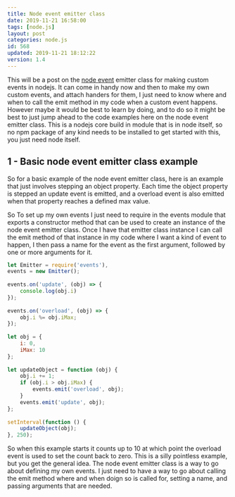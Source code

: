 ```yaml
---
title: Node event emitter class
date: 2019-11-21 16:58:00
tags: [node.js]
layout: post
categories: node.js
id: 568
updated: 2019-11-21 18:12:22
version: 1.4
---
```


This will be a post on the [node event](https://nodejs.org/api/events.html#events_class_eventemitter) emitter class for making custom events in nodejs. It can come in handy now and then to make my own custom events, and attach handers for them, I just need to know where and when to call the emit method in my code when a custom event happens. However maybe it would be best to learn by doing, and to do so it might be best to just jump ahead to the code examples here on the node event emitter class.
This is a nodejs core build in module that is in node itself, so no npm package of any kind needs to be installed to get started with this, you just need node itself.

<!-- more -->

## 1 - Basic node event emitter class example

So for a basic example of the node event emitter class, here is an example that just involves stepping an object property. Each time the object property is stepped an update event is emitted, and a overload event is also emitted when that property reaches a defined max value. 

So To set up my own events I just need to require in the events module that exports a constructor method that can be used to create an instance of the node event emitter class. Once I have that emitter class instance I can call the emit method of that instance in my code where I want a kind of event to happen, I then pass a name for the event as the first argument, followed by one or more arguments for it.

```js
let Emitter = require('events'),
events = new Emitter();
 
events.on('update', (obj) => {
    console.log(obj.i)
});
 
events.on('overload', (obj) => {
    obj.i %= obj.iMax;
});
 
let obj = {
    i: 0,
    iMax: 10
};
 
let updateObject = function (obj) {
    obj.i += 1;
    if (obj.i > obj.iMax) {
        events.emit('overload', obj);
    }
    events.emit('update', obj);
};
 
setInterval(function () {
    updateObject(obj);
}, 250);
```

So when this example starts it counts up to 10 at which point the overload event is used to set the count back to zero. This is a silly pointless example, but you get the general idea. The node event emitter class is a way to go about defining my own events. I just need to have a way to go about calling the emit method where and when doign so is called for, setting a name, and passing arguments that are needed.
